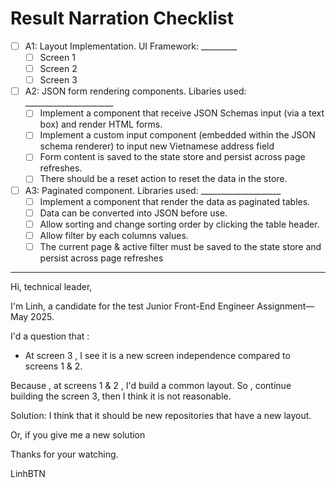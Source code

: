 # Result Narration Checklist


- [ ] A1: Layout Implementation. UI Framework: _________
  - [ ] Screen 1
  - [ ] Screen 2
  - [ ] Screen 3

- [ ] A2: JSON form rendering components. Libaries used: ______________________
  - [ ] Implement a component that receive JSON Schemas input (via a text box) and render HTML forms.
  - [ ] Implement a custom input component (embedded within the JSON schema renderer) to input new Vietnamese address field
  - [ ] Form content is saved to the state store and persist across page refreshes.
  - [ ] There should be a reset action to reset the data in the store.

- [ ] A3: Paginated component. Libraries used: ____________________
  - [ ] Implement a component that render the data as paginated tables.
  - [ ] Data can be converted into JSON before use.
  - [ ] Allow sorting and change sorting order by clicking the table header.
  - [ ] Allow filter by each columns values.
  - [ ] The current page & active filter must be saved to the state store and persist across page refreshes
 __________________________________________________________________________________________________________________________________________________________________________________________________________________
 
Hi, technical leader,

I'm Linh, a candidate for the test Junior Front-End Engineer Assignment—May 2025.

I'd a question that :

- At screen 3 , I see it is a new screen independence compared to screens 1 & 2. 

Because , at screens 1 & 2 , I'd build a common layout. So , continue building the screen 3, then I think it is not reasonable.

Solution: I think that it should be new repositories that have a new layout. 

Or, if you give me a new solution

Thanks for your watching.

LinhBTN
